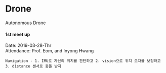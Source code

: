 # Drone
Autonomous Drone

#### 1st meet up
Date:       2019-03-28-Thr<br>
Attendance: Prof. Eom, and Inyong Hwang<br>
```
Navigation - 1. IMU로 자신의 위치를 판단하고 2. vision으로 위치 오차를 보정하고 3. distance 센서로 충돌 방지
```
